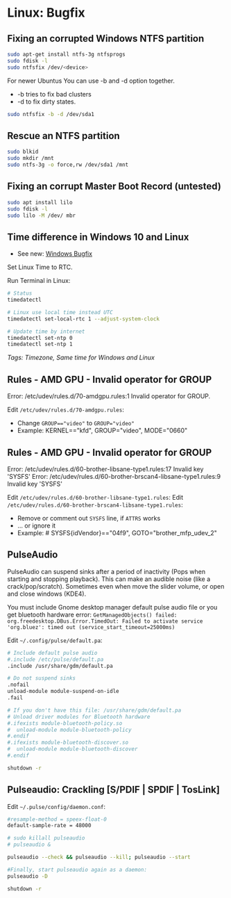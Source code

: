 # Linux: Bugfix

## Fixing an corrupted Windows NTFS partition

```bash
sudo apt-get install ntfs-3g ntfsprogs
sudo fdisk -l
sudo ntfsfix /dev/<device>
```

For newer Ubuntus You can use -b and -d option together.

* -b tries to fix bad clusters
* -d to fix dirty states.

```bash
sudo ntfsfix -b -d /dev/sda1
```

## Rescue an NTFS partition

```bash
sudo blkid
sudo mkdir /mnt
sudo ntfs-3g -o force,rw /dev/sda1 /mnt
```

## Fixing an corrupt Master Boot Record (untested)

```bash
sudo apt install lilo
sudo fdisk -l
sudo lilo -M /dev/ mbr
```

## Time difference in Windows 10 and Linux

* See new: [Windows Bugfix](../Windows/Bugfix.md#time-difference-in-windows-11-and-linux)

Set Linux Time to RTC.

Run Terminal in Linux:

```bash
# Status
timedatectl

# Linux use local time instead UTC
timedatectl set-local-rtc 1 --adjust-system-clock

# Update time by internet
timedatectl set-ntp 0
timedatectl set-ntp 1
```

*Tags: Timezone, Same time for Windows and Linux*

## Rules - AMD GPU - Invalid operator for GROUP

Error: /etc/udev/rules.d/70-amdgpu.rules:1 Invalid operator for GROUP.

Edit `/etc/udev/rules.d/70-amdgpu.rules`:

* Change `GROUP=="video"` to `GROUP="video"`
* Example: KERNEL=="kfd", GROUP="video", MODE="0660"

## Rules - AMD GPU - Invalid operator for GROUP

Error: /etc/udev/rules.d/60-brother-libsane-type1.rules:17 Invalid key 'SYSFS'
Error: /etc/udev/rules.d/60-brother-brscan4-libsane-type1.rules:9 Invalid key 'SYSFS'

Edit `/etc/udev/rules.d/60-brother-libsane-type1.rules`:
Edit `/etc/udev/rules.d/60-brother-brscan4-libsane-type1.rules`:

* Remove or comment out `SYSFS` line, if `ATTRS` works
* ... or ignore it
* Example: # SYSFS{idVendor}=="04f9", GOTO="brother_mfp_udev_2"

## PulseAudio

PulseAudio can suspend sinks after a period of inactivity (Pops when starting and stopping playback).
This can make an audible noise (like a crack/pop/scratch).
Sometimes even when move the slider volume, or open and close windows (KDE4).

You must include Gnome desktop manager default pulse audio file or you get bluetooth hardware error:
`GetManagedObjects() failed: org.freedesktop.DBus.Error.TimedOut: Failed to activate service 'org.bluez': timed out (service_start_timeout=25000ms)`

Edit `~/.config/pulse/default.pa`:

```bash
# Include default pulse audio
#.include /etc/pulse/default.pa
.include /usr/share/gdm/default.pa

# Do not suspend sinks
.nofail
unload-module module-suspend-on-idle
.fail

# If you don't have this file: /usr/share/gdm/default.pa
# Unload driver modules for Bluetooth hardware
#.ifexists module-bluetooth-policy.so
#  unload-module module-bluetooth-policy
#.endif
#.ifexists module-bluetooth-discover.so
#  unload-module module-bluetooth-discover
#.endif
```

```bash
shutdown -r
```

## Pulseaudio: Crackling [S/PDIF | SPDIF | TosLink]

Edit `~/.pulse/config/daemon.conf`:

```bash
#resample-method = speex-float-0
default-sample-rate = 48000
```

```bash
# sudo killall pulseaudio
# pulseaudio &

pulseaudio --check && pulseaudio --kill; pulseaudio --start

#Finally, start pulseaudio again as a daemon:
pulseaudio -D

shutdown -r
```
